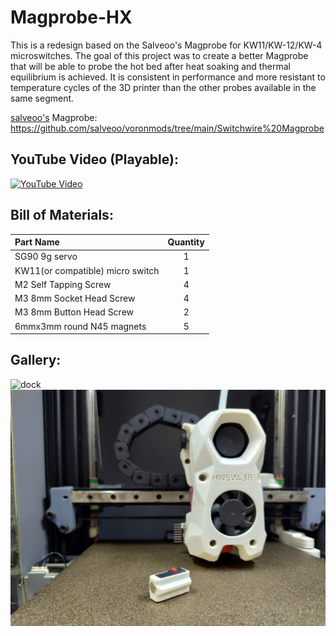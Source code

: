 # Magprobe-HX
This is a redesign based on the Salveoo's Magprobe for KW11/KW-12/KW-4 microswitches. The goal of this project was to create a better Magprobe that will be able to probe the hot bed after heat soaking and thermal equilibrium is achieved. It is consistent in performance and more resistant to temperature cycles of the 3D printer than the other probes available in the same segment.

[salveoo's](https://github.com/salveoo) Magprobe: https://github.com/salveoo/voronmods/tree/main/Switchwire%20Magprobe

## YouTube Video (Playable):
[![YouTube Video](https://i.ytimg.com/vi/WUqhr0og7ug/maxresdefault.jpg)](https://www.youtube.com/watch?v=WUqhr0og7ug)

## Bill of Materials:
| Part Name | Quantity |
| :--- | :---: |
| SG90 9g servo | 1 |
| KW11(or compatible) micro switch | 1 |
| M2 Self Tapping Screw | 4 |
| M3 8mm Socket Head Screw | 4 |
| M3 8mm Button Head Screw | 2 |
| 6mmx3mm round N45 magnets | 5 |

## Gallery:
![dock ](https://github.com/Kruze17/Magprobe-HX/blob/main/Images/dock.gif)
![model](https://github.com/Kruze17/Magprobe-HX/blob/main/Images/Model_HDR.jpg)

